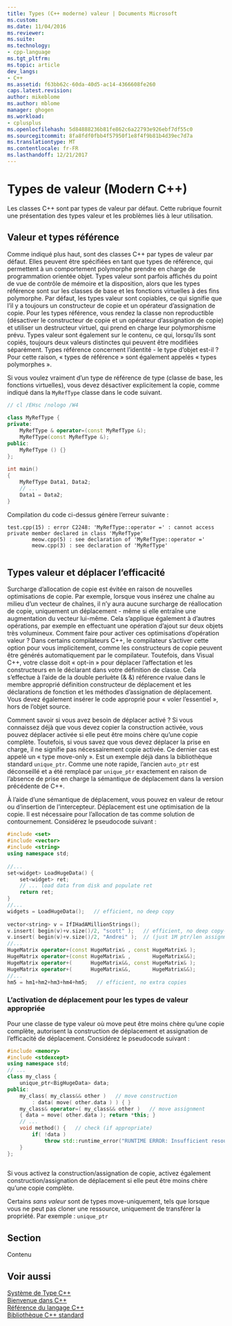 ```yaml
---
title: Types (C++ moderne) valeur | Documents Microsoft
ms.custom: 
ms.date: 11/04/2016
ms.reviewer: 
ms.suite: 
ms.technology:
- cpp-language
ms.tgt_pltfrm: 
ms.topic: article
dev_langs:
- C++
ms.assetid: f63bb62c-60da-40d5-ac14-4366608fe260
caps.latest.revision: 
author: mikeblome
ms.author: mblome
manager: ghogen
ms.workload:
- cplusplus
ms.openlocfilehash: 5d84888236b81fe862c6a22793e926ebf7df55c0
ms.sourcegitcommit: 8fa8fdf0fbb4f57950f1e8f4f9b81b4d39ec7d7a
ms.translationtype: MT
ms.contentlocale: fr-FR
ms.lasthandoff: 12/21/2017
---
```

# <a name="value-types-modern-c"></a>Types de valeur (Modern C++)
Les classes C++ sont par types de valeur par défaut. Cette rubrique fournit une présentation des types valeur et les problèmes liés à leur utilisation.  
  
## <a name="value-vs-reference-types"></a>Valeur et types référence  
 Comme indiqué plus haut, sont des classes C++ par types de valeur par défaut. Elles peuvent être spécifiées en tant que types de référence, qui permettent à un comportement polymorphe prendre en charge de programmation orientée objet. Types valeur sont parfois affichés du point de vue de contrôle de mémoire et la disposition, alors que les types référence sont sur les classes de base et les fonctions virtuelles à des fins polymorphe. Par défaut, les types valeur sont copiables, ce qui signifie que l’il y a toujours un constructeur de copie et un opérateur d’assignation de copie. Pour les types référence, vous rendez la classe non reproductible (désactiver le constructeur de copie et un opérateur d’assignation de copie) et utiliser un destructeur virtuel, qui prend en charge leur polymorphisme prévu. Types valeur sont également sur le contenu, ce qui, lorsqu’ils sont copiés, toujours deux valeurs distinctes qui peuvent être modifiées séparément. Types référence concernent l’identité - le type d’objet est-il ? Pour cette raison, « types de référence » sont également appelés « types polymorphes ».  
  
 Si vous voulez vraiment d’un type de référence de type (classe de base, les fonctions virtuelles), vous devez désactiver explicitement la copie, comme indiqué dans la `MyRefType` classe dans le code suivant.  
  
```cpp  
// cl /EHsc /nologo /W4  
  
class MyRefType {  
private:  
    MyRefType & operator=(const MyRefType &);  
    MyRefType(const MyRefType &);  
public:  
    MyRefType () {}  
};  
  
int main()  
{  
    MyRefType Data1, Data2;  
    // ...  
    Data1 = Data2;  
}  
```  
  
 Compilation du code ci-dessus génère l’erreur suivante :  
  
```Output  
test.cpp(15) : error C2248: 'MyRefType::operator =' : cannot access private member declared in class 'MyRefType'  
        meow.cpp(5) : see declaration of 'MyRefType::operator ='  
        meow.cpp(3) : see declaration of 'MyRefType'  
  
```  
  
## <a name="value-types-and-move-efficiency"></a>Types valeur et déplacer l’efficacité  
 Surcharge d’allocation de copie est évitée en raison de nouvelles optimisations de copie. Par exemple, lorsque vous insérez une chaîne au milieu d’un vecteur de chaînes, il n’y aura aucune surcharge de réallocation de copie, uniquement un déplacement - même si elle entraîne une augmentation du vecteur lui-même. Cela s’applique également à d’autres opérations, par exemple en effectuant une opération d’ajout sur deux objets très volumineux. Comment faire pour activer ces optimisations d’opération valeur ? Dans certains compilateurs C++, le compilateur s’activer cette option pour vous implicitement, comme les constructeurs de copie peuvent être générés automatiquement par le compilateur. Toutefois, dans Visual C++, votre classe doit « opt-in » pour déplacer l’affectation et les constructeurs en le déclarant dans votre définition de classe. Cela s’effectue à l’aide de la double perluète (& &) référence rvalue dans le membre approprié définition constructeur de déplacement et les déclarations de fonction et les méthodes d’assignation de déplacement.  Vous devez également insérer le code approprié pour « voler l’essentiel », hors de l’objet source.  
  
 Comment savoir si vous avez besoin de déplacer activé ? Si vous connaissez déjà que vous devez copier la construction activée, vous pouvez déplacer activée si elle peut être moins chère qu’une copie complète. Toutefois, si vous savez que vous devez déplacer la prise en charge, il ne signifie pas nécessairement copie activée. Ce dernier cas est appelé un « type move-only ». Est un exemple déjà dans la bibliothèque standard `unique_ptr`. Comme une note rapide, l’ancien `auto_ptr` est déconseillé et a été remplacé par `unique_ptr` exactement en raison de l’absence de prise en charge la sémantique de déplacement dans la version précédente de C++.  
  
 À l’aide d’une sémantique de déplacement, vous pouvez en valeur de retour ou d’insertion de l’intercepteur. Déplacement est une optimisation de la copie. Il est nécessaire pour l’allocation de tas comme solution de contournement. Considérez le pseudocode suivant :  
  
```cpp  
#include <set>  
#include <vector>  
#include <string>  
using namespace std;  
  
//...  
set<widget> LoadHugeData() {  
    set<widget> ret;  
    // ... load data from disk and populate ret  
    return ret;  
}  
//...  
widgets = LoadHugeData();   // efficient, no deep copy  
  
vector<string> v = IfIHadAMillionStrings();  
v.insert( begin(v)+v.size()/2, "scott" );   // efficient, no deep copy-shuffle  
v.insert( begin(v)+v.size()/2, "Andrei" );  // (just 1M ptr/len assignments)  
//...  
HugeMatrix operator+(const HugeMatrix& , const HugeMatrix& );  
HugeMatrix operator+(const HugeMatrix& ,       HugeMatrix&&);  
HugeMatrix operator+(      HugeMatrix&&, const HugeMatrix& );  
HugeMatrix operator+(      HugeMatrix&&,       HugeMatrix&&);  
//...  
hm5 = hm1+hm2+hm3+hm4+hm5;   // efficient, no extra copies  
```  
  
### <a name="enabling-move-for-appropriate-value-types"></a>L’activation de déplacement pour les types de valeur appropriée  
 Pour une classe de type valeur où move peut être moins chère qu’une copie complète, autorisent la construction de déplacement et assignation de l’efficacité de déplacement. Considérez le pseudocode suivant :  
  
```cpp  
#include <memory>  
#include <stdexcept>  
using namespace std;  
// ...  
class my_class {  
    unique_ptr<BigHugeData> data;  
public:  
    my_class( my_class&& other )   // move construction  
        : data( move( other.data ) ) { }  
    my_class& operator=( my_class&& other )   // move assignment  
    { data = move( other.data ); return *this; }  
    // ...  
    void method() {   // check (if appropriate)  
        if( !data )   
            throw std::runtime_error("RUNTIME ERROR: Insufficient resources!");  
    }  
};  
  
```  
  
 Si vous activez la construction/assignation de copie, activez également construction/assignation de déplacement si elle peut être moins chère qu’une copie complète.  
  
 Certains *sans valeur* sont de types move-uniquement, tels que lorsque vous ne peut pas cloner une ressource, uniquement de transférer la propriété. Par exemple : `unique_ptr`  
  
## <a name="section"></a>Section  
 Contenu  
  
## <a name="see-also"></a>Voir aussi  
 [Système de Type C++](../cpp/cpp-type-system-modern-cpp.md)   
 [Bienvenue dans C++](../cpp/welcome-back-to-cpp-modern-cpp.md)   
 [Référence du langage C++](../cpp/cpp-language-reference.md)   
 [Bibliothèque C++ standard](../standard-library/cpp-standard-library-reference.md)